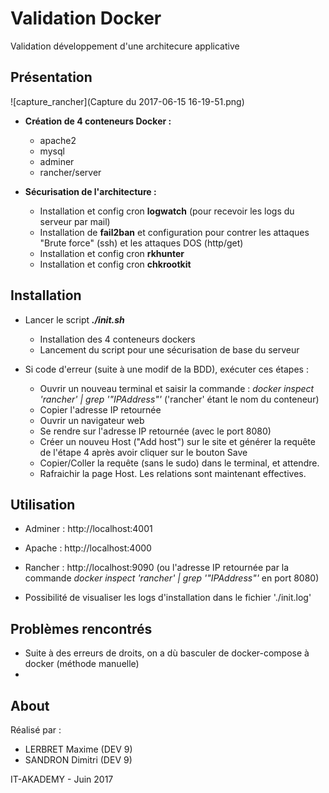 # Validation Docker
Validation développement d'une architecure applicative


## Présentation
![capture_rancher](Capture du 2017-06-15 16-19-51.png)
- **Création de 4 conteneurs Docker :**
  - apache2
  - mysql
  - adminer
  - rancher/server

- **Sécurisation de l'architecture :**
  - Installation et config cron **logwatch** (pour recevoir les logs du serveur par mail)
  - Installation de **fail2ban** et configuration pour contrer les attaques "Brute force" (ssh) et les attaques DOS (http/get)
  - Installation et config cron **rkhunter**
  - Installation et config cron **chkrootkit**


## Installation
- Lancer le script _**./init.sh**_
  - Installation des 4 conteneurs dockers
  - Lancement du script pour une sécurisation de base du serveur


- Si code d'erreur (suite à une modif de la BDD), exécuter ces étapes :
  - Ouvrir un nouveau terminal et saisir la commande : _docker inspect 'rancher' | grep '"IPAddress"'_  ('rancher' étant le nom du conteneur)
  - Copier l'adresse IP retournée
  - Ouvrir un navigateur web
  - Se rendre sur l'adresse IP retournée (avec le port 8080)
  - Créer un nouveu Host ("Add host") sur le site et générer la requête de l'étape 4 après avoir cliquer sur le bouton Save
  - Copier/Coller la requête (sans le sudo) dans le terminal, et attendre.
  - Rafraichir la page Host. Les relations sont maintenant effectives.

## Utilisation
- Adminer : http://localhost:4001
- Apache : http://localhost:4000
- Rancher : http://localhost:9090 (ou l'adresse IP retournée par la commande _docker inspect 'rancher' | grep '"IPAddress"'_ en port 8080)

- Possibilité de visualiser les logs d'installation dans le fichier './init.log'

## Problèmes rencontrés
- Suite à des erreurs de droits, on a dù basculer de docker-compose à docker (méthode manuelle)
-

## About

Réalisé par :
- LERBRET Maxime (DEV 9)
- SANDRON Dimitri (DEV 9)

IT-AKADEMY - Juin 2017
